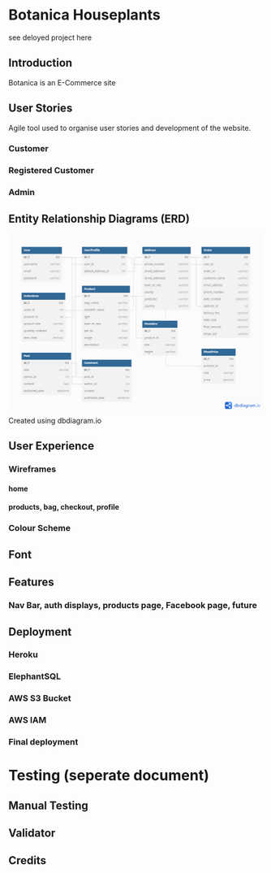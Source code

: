 # Botanica Houseplants
see deloyed project here

## Introduction
Botanica is an E-Commerce site 

## User Stories
Agile tool used to organise user stories and development of the website.
### Customer
### Registered Customer
### Admin

## Entity Relationship Diagrams (ERD)
![ERD-botanica](botanica-ERD.png)
Created using dbdiagram.io

## User Experience
### Wireframes
#### home
#### products, bag, checkout, profile
### Colour Scheme
## Font

## Features
### Nav Bar, auth displays, products page, Facebook page, future

## Deployment
### Heroku
### ElephantSQL
### AWS S3 Bucket
### AWS IAM
### Final deployment

# Testing (seperate document)
## Manual Testing
## Validator

## Credits